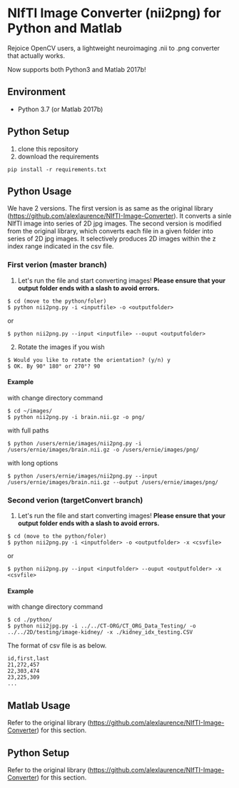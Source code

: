 # NIfTI Image Converter (nii2png) for Python and Matlab
Rejoice OpenCV users, a lightweight neuroimaging .nii to .png converter that actually works. 

Now supports both Python3 and Matlab 2017b!

## Environment
* Python 3.7 (or Matlab 2017b)

## Python Setup
1. clone this repository
2. download the requirements
```
pip install -r requirements.txt
```

## Python Usage 

We have 2 versions.
The first version is as same as the original library (https://github.com/alexlaurence/NIfTI-Image-Converter). It converts a sinle NIfTI image into series of 2D jpg images.
The second version is modified from the original library, which converts each file in a given folder into series of 2D jpg images. It selectively produces 2D images within the z index range indicated in the csv file.

### First verion (master branch)
1. Let's run the file and start converting images! **Please ensure that your output folder ends with a slash to avoid errors.**

```
$ cd (move to the python/foler)
$ python nii2png.py -i <inputfile> -o <outputfolder>
```

or

```
$ python nii2png.py --input <inputfile> --ouput <outputfolder>
```


2. Rotate the images if you wish

```
$ Would you like to rotate the orientation? (y/n) y
$ OK. By 90° 180° or 270°? 90
```

#### Example

with change directory command

```
$ cd ~/images/
$ python nii2png.py -i brain.nii.gz -o png/
```

with full paths

```
$ python /users/ernie/images/nii2png.py -i /users/ernie/images/brain.nii.gz -o /users/ernie/images/png/
```

with long options


```
$ python /users/ernie/images/nii2png.py --input /users/ernie/images/brain.nii.gz --output /users/ernie/images/png/
```

### Second verion (targetConvert branch)
1. Let's run the file and start converting images! **Please ensure that your output folder ends with a slash to avoid errors.**

```
$ cd (move to the python/foler)
$ python nii2png.py -i <inputfolder> -o <outputfolder> -x <csvfile>
```

or

```
$ python nii2png.py --input <inputfolder> --ouput <outputfolder> -x <csvfile>
```


#### Example

with change directory command

```
$ cd ./python/
$ python nii2jpg.py -i ../../CT-ORG/CT_ORG_Data_Testing/ -o ../../2D/testing/image-kidney/ -x ./kidney_idx_testing.CSV
```
The format of csv file is as below.
```
id,first,last
21,272,457
22,303,474
23,225,309
...
```

## Matlab Usage
Refer to the original library (https://github.com/alexlaurence/NIfTI-Image-Converter) for this section.

## Python Setup
Refer to the original library (https://github.com/alexlaurence/NIfTI-Image-Converter) for this section.
